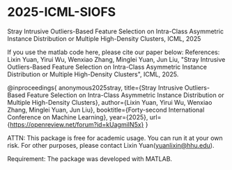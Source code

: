 # 2025-ICML-SIOFS
Stray Intrusive Outliers-Based Feature Selection on Intra-Class Asymmetric Instance Distribution or Multiple High-Density Clusters, ICML, 2025

If you use the matlab code here, please cite our paper below:
References: Lixin Yuan, Yirui Wu, Wenxiao Zhang, Minglei Yuan, Jun Liu, "Stray Intrusive Outliers-Based Feature Selection on Intra-Class Asymmetric Instance Distribution or Multiple High-Density Clusters", ICML, 2025.

@inproceedings{
anonymous2025stray,
title={Stray Intrusive Outliers-Based Feature Selection on Intra-Class Asymmetric Instance Distribution or Multiple High-Density Clusters},
author={Lixin Yuan, Yirui Wu, Wenxiao Zhang, Minglei Yuan, Jun Liu},
booktitle={Forty-second International Conference on Machine Learning},
year={2025},
url={https://openreview.net/forum?id=kUagmiIN5x}
}

ATTN: This package is free for academic usage. You can run it at your own risk. For other purposes, please contact Lixin Yuan(yuanlixin@hhu.edu).

Requirement: The package was developed with MATLAB.
